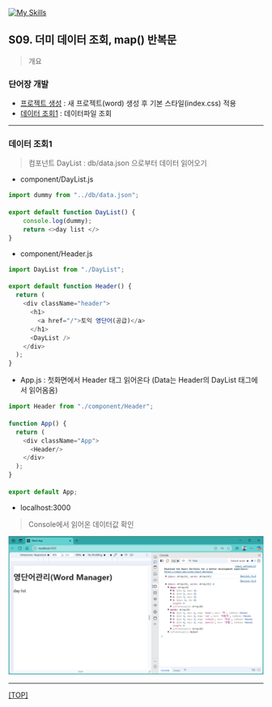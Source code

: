 [![My Skills](https://skillicons.dev/icons?heiht="10"&i=nodejs,vscode,js,react&theme=light)](readme.md)

## S09. 더미 데이터 조회, map() 반복문	
> 개요

### 단어장 개발 
- [프로젝트 생성](s09_create_project.md) : 새 프로젝트(word) 생성 후 기본 스타일(index.css) 적용 
- [데이터 조회1](#데이터-조회1) : 데이터파일 조회
---

### 데이터 조회1

> 컴포넌트 DayList : db/data.json 으로부터 데이터 읽어오기

- component/DayList.js


```js
import dummy from "../db/data.json";

export default function DayList() {
    console.log(dummy);
    return <>day list </>
}
```

- component/Header.js
```js
import DayList from "./DayList";

export default function Header() {
  return (
    <div className="header">
      <h1>
        <a href="/">토익 영단어(공급)</a>
      </h1>
      <DayList />
    </div>
  );
}
```


- App.js : 첫화면에서 Header 태그 읽어온다 (Data는 Header의 DayList 태그에서 읽어옴옴)
```js
import Header from "./component/Header";

function App() {
  return (
    <div className="App">
      <Header/>
    </div>
  );
}

export default App;
```



- localhost:3000
> Console에서 읽어온 데이터값 확인

![화면](./images/s09_read_data_01.png)


---
[[TOP]](#s09-더미-데이터-조회-map-반복문)
<br/>


